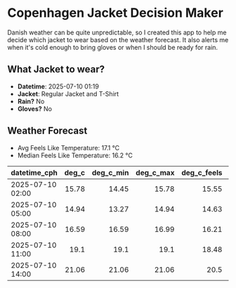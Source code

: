 
# Copenhagen Jacket Decision Maker

Danish weather can be quite unpredictable, so I created this app to help me decide which jacket to wear based on the weather forecast. 
It also alerts me when it's cold enough to bring gloves or when I should be ready for rain.

## What Jacket to wear?

- **Datetime**: 2025-07-10 01:19
- **Jacket**: Regular Jacket and T-Shirt
- **Rain?** No
- **Gloves?** No

## Weather Forecast
- Avg Feels Like Temperature: 17.1 °C
- Median Feels Like Temperature: 16.2 °C

| datetime_cph     |   deg_c |   deg_c_min |   deg_c_max |   deg_c_feels | weather   | wind   | rain   |
|:-----------------|--------:|------------:|------------:|--------------:|:----------|:-------|:-------|
| 2025-07-10 02:00 |   15.78 |       14.45 |       15.78 |         15.55 | Clouds    | Low    | None   |
| 2025-07-10 05:00 |   14.94 |       13.27 |       14.94 |         14.63 | Clouds    | Low    | None   |
| 2025-07-10 08:00 |   16.59 |       16.59 |       16.99 |         16.21 | Clouds    | Low    | None   |
| 2025-07-10 11:00 |   19.1  |       19.1  |       19.1  |         18.48 | Clear     | Low    | None   |
| 2025-07-10 14:00 |   21.06 |       21.06 |       21.06 |         20.5  | Clear     | Low    | None   |
        
